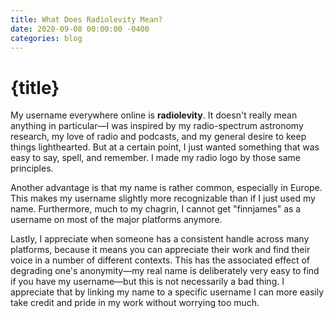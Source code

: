 ```yaml
---
title: What Does Radiolevity Mean?
date: 2020-09-08 00:00:00 -0400
categories: blog
---
```


# {title}

My username everywhere online is **radiolevity**. It doesn't really mean anything in particular—I was inspired by my radio-spectrum astronomy research, my love of radio and podcasts, and my general desire to keep things lighthearted. But at a certain point, I just wanted something that was easy to say, spell, and remember. I made my radio logo by those same principles.

Another advantage is that my name is rather common, especially in Europe. This makes my username slightly more recognizable than if I just used my name. Furthermore, much to my chagrin, I cannot get "finnjames" as a username on most of the major platforms anymore.

Lastly, I appreciate when someone has a consistent handle across many platforms, because it means you can appreciate their work and find their voice in a number of different contexts. This has the associated effect of degrading one's anonymity—my real name is deliberately very easy to find if you have my username—but this is not necessarily a bad thing. I appreciate that by linking my name to a specific username I can more easily take credit and pride in my work without worrying too much.